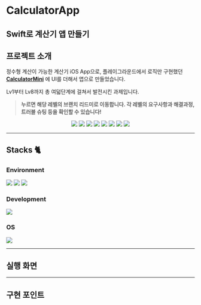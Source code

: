 # CalculatorApp
## Swift로 계산기 앱 만들기

## 프로젝트 소개

정수형 계산이 가능한 계산기 iOS App으로, 플레이그라운드에서 로직만 구현했던 **[CalculatorMini](https://github.com/hemssy/CalculatorMini)** 에 UI를 더해서 앱으로 만들었습니다.

Lv1부터 Lv8까지 총 여덟단계에 걸쳐서 발전시킨 과제입니다.

> **누르면 해당 레벨의 브랜치 리드미로 이동합니다. 각 레벨의 요구사항과 해결과정, 트러블 슈팅 등을 확인할 수 있습니다!**

<p align="center">
  <a href="https://github.com/hemssy/CalculatorApp/tree/Lv1"><img src="https://img.shields.io/badge/Lv1-000000?style=for-the-badge&labelColor=f5f5f5&color=f5f5f5"/></a>
  <a href="https://github.com/hemssy/CalculatorApp/tree/Lv2"><img src="https://img.shields.io/badge/Lv2-000000?style=for-the-badge&labelColor=f5f5f5&color=f5f5f5"/></a>
  <a href="https://github.com/hemssy/CalculatorApp/tree/Lv3"><img src="https://img.shields.io/badge/Lv3-000000?style=for-the-badge&labelColor=f5f5f5&color=f5f5f5"/></a>
  <a href="https://github.com/hemssy/CalculatorApp/tree/Lv4"><img src="https://img.shields.io/badge/Lv4-000000?style=for-the-badge&labelColor=f5f5f5&color=f5f5f5"/></a>
  <a href="https://github.com/hemssy/CalculatorApp/tree/Lv5"><img src="https://img.shields.io/badge/Lv5-000000?style=for-the-badge&labelColor=f5f5f5&color=f5f5f5"/></a>
  <a href="https://github.com/hemssy/CalculatorApp/tree/Lv6"><img src="https://img.shields.io/badge/Lv6-000000?style=for-the-badge&labelColor=f5f5f5&color=f5f5f5"/></a>
  <a href="https://github.com/hemssy/CalculatorApp/tree/Lv7"><img src="https://img.shields.io/badge/Lv7-000000?style=for-the-badge&labelColor=f5f5f5&color=f5f5f5"/></a>
  <a href="https://github.com/hemssy/CalculatorApp/tree/Lv8"><img src="https://img.shields.io/badge/Lv8-000000?style=for-the-badge&labelColor=f5f5f5&color=f5f5f5"/></a>
</p>


---
## Stacks 🐈
### Environment
<img src="https://img.shields.io/badge/Xcode-1575F9.svg?style=for-the-badge&logo=Xcode&logoColor=white"> <img src="https://img.shields.io/badge/github-181717?style=for-the-badge&logo=github&logoColor=white"> <img src="https://img.shields.io/badge/git-F05032?style=for-the-badge&logo=git&logoColor=white">

### Development
<img src="https://img.shields.io/badge/Swift-F05138.svg?style=for-the-badge&logo=swift&logoColor=white">   

### OS
<img src="https://img.shields.io/badge/macOS-000000.svg?style=for-the-badge&logo=apple&logoColor=white">

---
## 실행 화면
---
## 구현 포인트





























